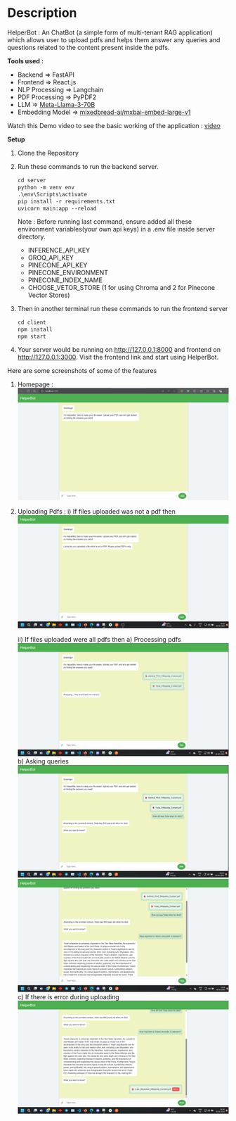 # Description
HelperBot : An ChatBot (a simple form of multi-tenant RAG application) which allows user to upload pdfs and helps them answer any queries and questions related to the content present inside the pdfs.

**Tools used :**
- Backend => FastAPI
- Frontend => React.js
- NLP Processing => Langchain
- PDF Processing => PyPDF2
- LLM => [Meta-Llama-3-70B](https://huggingface.co/meta-llama/Meta-Llama-3-70B)
- Embedding Model => [mixedbread-ai/mxbai-embed-large-v1](https://huggingface.co/mixedbread-ai/mxbai-embed-large-v1)


Watch this Demo video to see the basic working of the application :
[video](https://drive.google.com/file/d/18GvjMQWgqLshPNFEddBZfNOTk7EghfOL/view?usp=sharing)

**Setup**
1)  Clone the Repository

2) Run these commands to run the backend server.
    ```console
    cd server
    python -m venv env
    .\env\Scripts\activate
    pip install -r requirements.txt
    uvicorn main:app --reload
    ```
    Note : Before running last command, ensure added all these environment variables(your own api keys) in a .env file inside server directory.
    - INFERENCE_API_KEY
    - GROQ_API_KEY
    - PINECONE_API_KEY
    - PINECONE_ENVIRONMENT
    - PINECONE_INDEX_NAME
    - CHOOSE_VETOR_STORE (1 for using Chroma and 2 for Pinecone Vector Stores)

3) Then in another terminal run these commands to run the frontend server
    ```console
    cd client
    npm install
    npm start
    ```
4) Your server would be running on http://127.0.0.1:8000 and frontend on http://127.0.0.1:3000. Visit the frontend link and start using HelperBot.



Here are some screenshots of some of the features

1) Homepage :
    ![Homepage](screenshots/Homepage.png)

2) Uploading Pdfs : 
    i) If files uploaded was not a pdf then 
    ![Not pdf](<screenshots/Not pdf.png>)

    ii) If files uploaded were all pdfs then
        a) Processing pdfs
        ![alt text](<screenshots/pdf processing.png>)
        b) Asking queries 
        ![alt text](<screenshots/Simple question.png>)
        ![alt text](<screenshots/Descriptive question.png>)
        c) If there is error during uploading
        ![alt text](screenshots/Retry.png)

